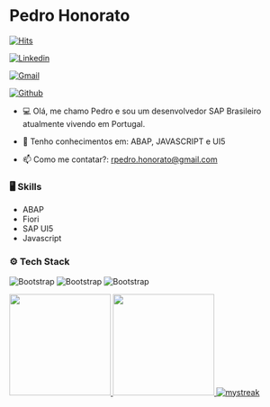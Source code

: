 # Pedro Honorato

[![Hits](https://hits.seeyoufarm.com/api/count/incr/badge.svg?url=https%3A%2F%2Fgithub.com%2Frp-honorato%2Frp-honorato&count_bg=%2379C83D&title_bg=%23555555&icon=&icon_color=%23E7E7E7&title=Profile+Views&edge_flat=false)](https://hits.seeyoufarm.com)

[![Linkedin](https://img.shields.io/badge/-LinkedIn-blue?style=flat&logo=Linkedin&logoColor=white)](https://www.linkedin.com/in/https://www.linkedin.com/in/pedro-honorato//)

[![Gmail](https://img.shields.io/badge/-Gmail-c14438?style=flat&logo=Gmail&logoColor=white)](mailto:rpedro.honorato@gmail.com)

[![Github](https://img.shields.io/github/followers/rp-honorato?label=Follow&style=social)](https://github.com/rp-honorato)

- 💻 Olá, me chamo Pedro e sou um desenvolvedor SAP Brasileiro atualmente vivendo em Portugal. 

- 🤔 Tenho conhecimentos em: ABAP, JAVASCRIPT e UI5

- 📫 Como me contatar?: rpedro.honorato@gmail.com

### 🖥 Skills

- ABAP
- Fiori
- SAP UI5
- Javascript
### ⚙️ Tech Stack

![Bootstrap](https://img.shields.io/badge/-ABAP-05122A?style=flat-square&logo=ABAP&color=353535) ![Bootstrap](https://img.shields.io/badge/-Javascript-05122A?style=flat-square&logo=Javascript&color=353535) ![Bootstrap](https://img.shields.io/badge/-UI5-05122A?style=flat-square&logo=UI5&color=353535)

<div>
<a href="https://github.com/rp-honorato">
<img loading="lazy" height="180em" src="https://github-readme-stats.vercel.app/api/top-langs/?username=rp-honorato&layout=compact&langs_count=7&theme=dracula"/>
<img loading="lazy" height="180em" src="https://github-readme-stats.vercel.app/api?username=rp-honorato&show_icons=true&theme=dracula&include_all_commits=true&count_private=true"/>
<img src="https://github-readme-streak-stats.herokuapp.com/?user=rp-honoratoa&theme=tokyonight" alt="mystreak"/>
</div>



